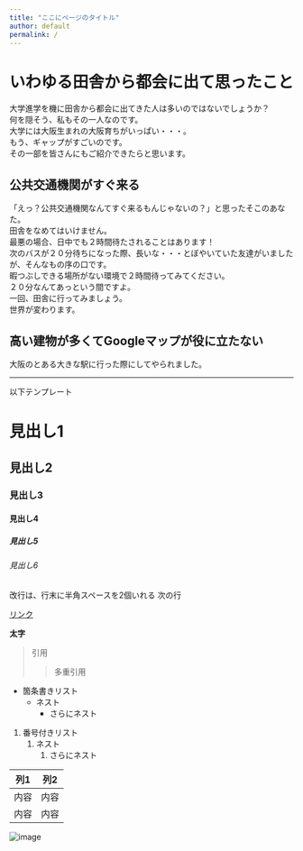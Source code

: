 ```yaml
---
title: "ここにページのタイトル"
author: default
permalink: /
---
```

# いわゆる田舎から都会に出て思ったこと

大学進学を機に田舎から都会に出てきた人は多いのではないでしょうか？  
何を隠そう、私もその一人なのです。  
大学には大阪生まれの大阪育ちがいっぱい・・・。  
もう、ギャップがすごいのです。  
その一部を皆さんにもご紹介できたらと思います。  

## 公共交通機関がすぐ来る
「えっ？公共交通機関なんてすぐ来るもんじゃないの？」と思ったそこのあなた。  
田舎をなめてはいけません。  
最悪の場合、日中でも２時間待たされることはあります！  
次のバスが２０分待ちになった際、長いな・・・とぼやいていた友達がいましたが、そんなもの序の口です。  
暇つぶしできる場所がない環境で２時間待ってみてください。  
２０分なんてあっという間ですよ。  
一回、田舎に行ってみましょう。  
世界が変わります。  
## 高い建物が多くてGoogleマップが役に立たない
大阪のとある大きな駅に行った際にしてやられました。





---

以下テンプレート

# 見出し1
## 見出し2
### 見出し3
#### 見出し4
##### 見出し5
###### 見出し6

改行は、行末に半角スペースを2個いれる
次の行

[リンク](https://www.google.co.jp/)

**太字**

> 引用
>> 多重引用


- 箇条書きリスト
  - ネスト
    - さらにネスト


1. 番号付きリスト
   1. ネスト
      1. さらにネスト


| 列1  | 列2  |
|-----|-----|
| 内容  | 内容  |
| 内容  | 内容  |

![image](/GHPages_WebSite/assets/images/logo-150.png)
